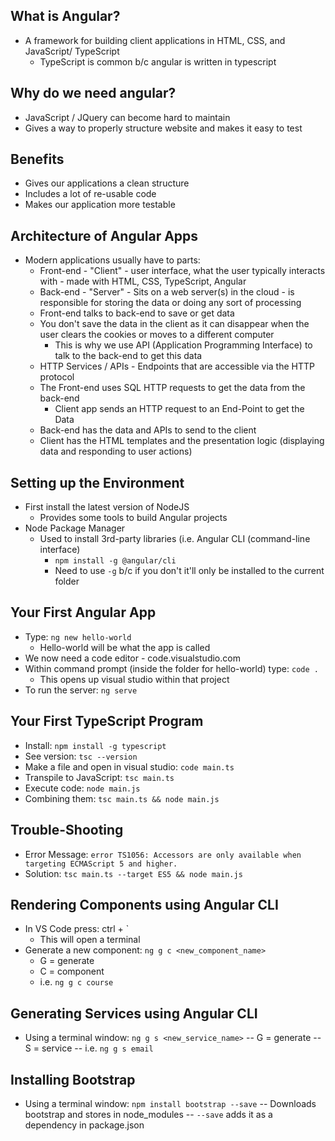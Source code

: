 ## What is Angular?
- A framework for building client applications in HTML, CSS, and JavaScript/ TypeScript
	- TypeScript is common b/c angular is written in typescript

## Why do we need angular?
- JavaScript / JQuery can become hard to maintain
- Gives a way to properly structure website and makes it easy to test

## Benefits
- Gives our applications a clean structure
- Includes a lot of re-usable code
- Makes our application more testable

## Architecture of Angular Apps
- Modern applications usually have to parts:
	- Front-end - "Client" - user interface, what the user typically interacts with - made with HTML, CSS, TypeScript, Angular
	- Back-end - "Server" -  Sits on a web server(s) in the cloud - is responsible for storing the data or doing any sort of processing
	- Front-end talks to back-end to save or get data
	- You don't save the data in the client as it can disappear when the user clears the cookies or moves to a different computer
		- This is why we use API (Application Programming Interface) to talk to the back-end to get this data
	- HTTP Services / APIs - Endpoints that are accessible via the HTTP protocol
	- The Front-end uses SQL HTTP requests to get the data from the back-end
		- Client app sends an HTTP request to an End-Point to get the Data
	- Back-end has the data and APIs to send to the client
	- Client has the HTML templates and the presentation logic (displaying data and responding to user actions)

## Setting up the Environment
- First install the latest version of NodeJS
	- Provides some tools to build Angular projects
- Node Package Manager
	- Used to install 3rd-party libraries (i.e. Angular CLI (command-line interface)
		- `npm install -g @angular/cli`
		- Need to use `-g` b/c if you don't it'll only be installed to the current folder

## Your First Angular App
- Type: `ng new hello-world`
	- Hello-world will be what the app is called
- We now need a code editor - code.visualstudio.com
- Within command prompt (inside the folder for hello-world) type: `code .`
	- This opens up visual studio within that project
- To run the server: `ng serve`

## Your First TypeScript Program
- Install: `npm install -g typescript`
- See version: `tsc --version`
- Make a file and open in visual studio: `code main.ts`
- Transpile to JavaScript: `tsc main.ts`
- Execute code: `node main.js`
- Combining them: `tsc main.ts && node main.js`

## Trouble-Shooting
- Error Message: `error TS1056: Accessors are only available when targeting ECMAScript 5 and higher.`
- Solution: `tsc main.ts --target ES5 && node main.js`

## Rendering Components using Angular CLI
- In VS Code press: ctrl + ` 
	- This will open a terminal
- Generate a new component: `ng g c <new_component_name>`
	- G = generate
	- C = component
	- i.e. `ng g c course`

## Generating Services using Angular CLI
- Using a terminal window: `ng g s <new_service_name>`
-- G = generate
-- S = service
-- i.e. `ng g s email`

## Installing Bootstrap
- Using a terminal window: `npm install bootstrap --save`
-- Downloads bootstrap and stores in node_modules
-- `--save` adds it as a dependency in package.json
